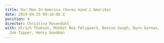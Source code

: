 ```yaml
---
title: Our Man In America (Vores mand i Amerika)
date: 2019-04-25 09:16:00 Z
position: 4
director: Christina Rosendahl
with: Ulrich Thomsen, Mikkel Boe Følsgaard, Denise Gough, Burn Gorman, Ross McCall,
  Zoe Tapper, Henry Goodman
---
```


